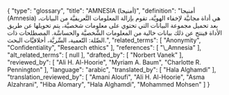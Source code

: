 {
    "type": "glossary",
    "title": "AMNESIA (أمنيجا)",
    "definition": "أمنيجا (Amnesia) هي أداة مجانيَّة لإخفاء الهويَّة، تقوم بإزالة المعلومات التَّعريفيَّة من البيانات، بعد تحميل مجموعة البيانات التي تحتوي على معلومات شخصيَّة، يتم تحويلها عن طريق الأداة فينتج عن ذلك بيانات خالية من المعلومات الشَّخصيَّة والحساسَّة.  المصطلحات ذات الصِّلة: التّعمية، السِّريَّة، أخلاقيَّات البحث.",
    "related_terms": [
        "Anonymity",
        "Confidentiality",
        "Research ethics"
    ],
    "references": [
        "\\_Amnesia"
    ],
    "alt_related_terms": [
        null
    ],
    "drafted_by": [
        "Norbert Vanek"
    ],
    "reviewed_by": [
        "Ali H. Al-Hoorie",
        "Myriam A. Baum",
        "Charlotte R. Pennington"
    ],
    "language": "arabic",
    "translated_by": [
        "Hala Alghamdi"
    ],
    "translation_reviewed_by": [
        "Amani Aloufi",
        "Ali H. Al-Hoorie",
        "Asma Alzahrani",
        "Hiba Alomary",
        "Hala Alghamdi",
        "Mohammed Mohsen"
    ]
}